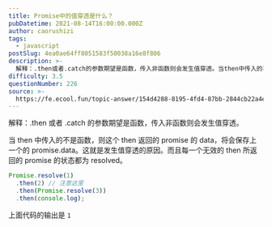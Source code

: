 ```yaml
---
title: Promise中的值穿透是什么？
pubDatetime: 2021-08-14T16:00:00.000Z
author: caorushizi
tags:
  - javascript
postSlug: 4ea0ae64ff8051583f50038a16e8f806
description: >-
  解释：.then或者.catch的参数期望是函数，传入非函数则会发生值穿透。当then中传入的不是函数，则这个then返回的promise的data，将会保存上一个的promise.data。这就是发
difficulty: 3.5
questionNumber: 226
source: >-
  https://fe.ecool.fun/topic-answer/154d4288-8195-4fd4-87bb-2844cb22a4e5?orderBy=updateTime&order=desc&tagId=10
---
```


解释：.then 或者 .catch 的参数期望是函数，传入非函数则会发生值穿透。

当 then 中传入的不是函数，则这个 then 返回的 promise 的 data，将会保存上一个的 promise.data。这就是发生值穿透的原因。而且每一个无效的 then 所返回的 promise 的状态都为 resolved。

```javascript
Promise.resolve(1)
  .then(2) // 注意这里
  .then(Promise.resolve(3))
  .then(console.log);
```

上面代码的输出是 `1`
